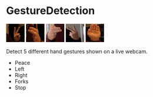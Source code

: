 # GestureDetection

![Peace Hand Sign](/images/peace.jpg) ![Left Hand Sign](/images/left.jpg) ![Right Hand Sign](/images/right.jpg) ![Forks Hand Sign](/images/forks.jpg) ![Stop Hand Sign](/images/stop.jpg) 

Detect 5 different hand gestures shown on a live webcam.
- Peace
- Left
- Right
- Forks 
- Stop
